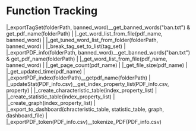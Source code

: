 # Function Tracking

|_exportTagSet(folderPath, banned_word)__get_banned_words("ban.txt") & get_pdf_name(folderPath)
|                                      |_get_word_list_from_file(pdf_name, banned_word)
|                                      |_get_tuned_word_list_from_folder(folderPath, banned_word)
|                                      |_break_tag_set_to_list(tag_set)
|
|_exportPDF_info(folderPath, banned_word)__get_banned_words("ban.txt") & get_pdf_name(folderPath)
|                                        |_get_word_list_from_file(pdf_name, banned_word)
|                                        |_get_page_count(pdf_name)
|                                        |_get_file_size(pdf_name)
|                                        |_get_updated_time(pdf_name)
|
|_exportPDF_index(folderPath)__getpdf_name(folderPath)
|
|_updateStat(PDF_info.csv)__get_index_property_list(PDF_info.csv, property)
|                         |_create_characteristic_table(index_property_list)
|                         |_create_statistic_table(index_property_list)
|                         |_create_graph(index_property_list)
|                         |_export_to_dashboard(chracteristic_table, statistic_table, graph, dashboard_file)
|
|_exportPDF_token(PDF_info.csv)__tokenize_PDF(PDF_info.csv)
